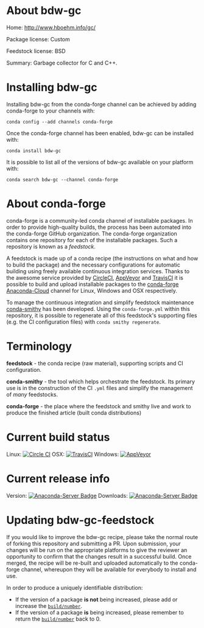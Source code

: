 About bdw-gc
============

Home: http://www.hboehm.info/gc/

Package license: Custom

Feedstock license: BSD

Summary: Garbage collector for C and C++.



Installing bdw-gc
=================

Installing bdw-gc from the conda-forge channel can be achieved by adding conda-forge to your channels with:

```
conda config --add channels conda-forge
```

Once the conda-forge channel has been enabled, bdw-gc can be installed with:

```
conda install bdw-gc
```

It is possible to list all of the versions of bdw-gc available on your platform with:

```
conda search bdw-gc --channel conda-forge
```


About conda-forge
=================

conda-forge is a community-led conda channel of installable packages.
In order to provide high-quality builds, the process has been automated into the
conda-forge GitHub organization. The conda-forge organization contains one repository 
for each of the installable packages. Such a repository is known as a *feedstock*.

A feedstock is made up of a conda recipe (the instructions on what and how to build
the package) and the necessary configurations for automatic building using freely
available continuous integration services. Thanks to the awesome service provided by
[CircleCI](https://circleci.com/), [AppVeyor](http://www.appveyor.com/)
and [TravisCI](https://travis-ci.org/) it is possible to build and upload installable
packages to the [conda-forge](https://anaconda.org/conda-forge)
[Anaconda-Cloud](http://docs.anaconda.org/) channel for Linux, Windows and OSX respectively.

To manage the continuous integration and simplify feedstock maintenance
[conda-smithy](http://github.com/conda-forge/conda-smithy) has been developed.
Using the ``conda-forge.yml`` within this repository, it is possible to regenerate all of
this feedstock's supporting files (e.g. the CI configuration files) with ``conda smithy regenerate``.


Terminology
===========

**feedstock** - the conda recipe (raw material), supporting scripts and CI configuration.

**conda-smithy** - the tool which helps orchestrate the feedstock.
                   Its primary use is in the construction of the CI ``.yml`` files
                   and simplify the management of *many* feedstocks.

**conda-forge** - the place where the feedstock and smithy live and work to
                  produce the finished article (built conda distributions)

Current build status
====================
Linux: [![Circle CI](https://circleci.com/gh/conda-forge/bdw-gc-feedstock.svg?style=svg)](https://circleci.com/gh/conda-forge/bdw-gc-feedstock)
OSX: [![TravisCI](https://travis-ci.org/conda-forge/bdw-gc-feedstock.svg?branch=master)](https://travis-ci.org/conda-forge/bdw-gc-feedstock) 
Windows: [![AppVeyor](https://ci.appveyor.com/api/projects/status/github/conda-forge/bdw-gc-feedstock?svg=True)](https://ci.appveyor.com/project/conda-forge/bdw-gc-feedstock/branch/master)

Current release info
====================
Version: [![Anaconda-Server Badge](https://anaconda.org/conda-forge/bdw-gc/badges/version.svg)](https://anaconda.org/conda-forge/bdw-gc)
Downloads: [![Anaconda-Server Badge](https://anaconda.org/conda-forge/bdw-gc/badges/downloads.svg)](https://anaconda.org/conda-forge/bdw-gc)


Updating bdw-gc-feedstock
=========================

If you would like to improve the bdw-gc recipe, please take the normal
route of forking this repository and submitting a PR. Upon submission, your changes will
be run on the appropriate platforms to give the reviewer an opportunity to confirm that the
changes result in a successful build. Once merged, the recipe will be re-built and uploaded
automatically to the conda-forge channel, whereupon they will be available for everybody to
install and use.

In order to produce a uniquely identifiable distribution:
 * If the version of a package **is not** being increased, please add or increase
   the [``build/number``](http://conda.pydata.org/docs/building/meta-yaml.html#build-number-and-string). 
 * If the version of a package **is** being increased, please remember to return
   the [``build/number``](http://conda.pydata.org/docs/building/meta-yaml.html#build-number-and-string)
   back to 0.
